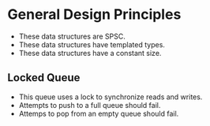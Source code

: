 # General Design Principles

- These data structures are SPSC.
- These data structures have templated types.
- These data structures have a constant size.

## Locked Queue

- This queue uses a lock to synchronize reads and writes.
- Attempts to push to a full queue should fail.
- Attemps to pop from an empty queue should fail.
